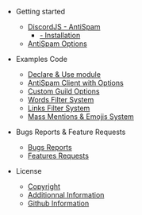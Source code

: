 <!-- docs/_sidebar.md -->
- Getting started
  - [DiscordJS - AntiSpam](/)
    - [- Installation](installation.md)
  - [AntiSpam Options](options.md)

- Examples Code
  - [Declare & Use module](declare-and-use-module.md)
  - [AntiSpam Client with Options](antispam_client_options.md)
  - [Custom Guild Options](custom_options_guilds.md)
  - [Words Filter System](words_filter_system.md)
  - [Links Filter System](links_filter_system.md)
  - [Mass Mentions & Emojis System](mass_mentions_emojis_system.md)

- Bugs Reports & Feature Requests
  - [Bugs Reports](bug_reports.md)
  - [Features Requests](features_requests.md)

- License
  - [Copyright](license.md)
  - [Additionnal Information](license_adds.md)
  - [Github Information](license_github.md)